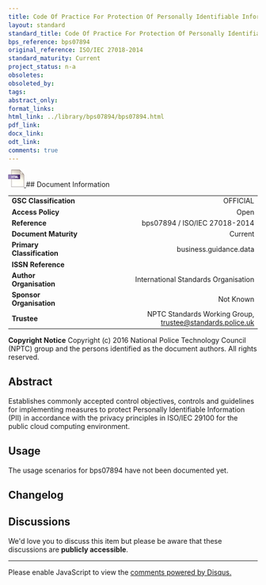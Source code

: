 ```yaml
---
title: Code Of Practice For Protection Of Personally Identifiable Information (Pii) In Public Clouds Acting As Pii Processors
layout: standard
standard_title: Code Of Practice For Protection Of Personally Identifiable Information (Pii) In Public Clouds Acting As Pii Processors
bps_reference: bps07894
original_reference: ISO/IEC 27018-2014
standard_maturity: Current
project_status: n-a
obsoletes: 
obsoleted_by: 
tags: 
abstract_only:
format_links:
html_link: ../library/bps07894/bps07894.html
pdf_link: 
docx_link: 
odt_link: 
comments: true
---
```



<a target="_blank" href="../library/bps07894/bps07894.html">
    <img src="../images/html@0.5x.png" alt="html link" title="html link" style="max-height:35px;">
</a>
## Document Information

|||
| :------- | ------: |
| **GSC Classification**     | OFFICIAL |
| **Access Policy**          | Open |
| **Reference**              | bps07894  / ISO/IEC 27018-2014  |
| **Document Maturity**      | Current |
| **Primary Classification** | business.guidance.data |
| **ISSN Reference**         |  |
| **Author Organisation**    |International Standards Organisation|
| **Sponsor Organisation**   |Not Known|
| **Trustee**                | NPTC Standards Working Group, <a href="mailto:trustee@standards.police.uk?subject=bps07894 Code Of Practice For Protection Of Personally Identifiable Information (Pii) In Public Clouds Acting As Pii Processors">trustee@standards.police.uk |

**Copyright Notice**
Copyright (c) 2016 National Police Technology Council (NPTC) group and the persons identified as the document authors. All rights reserved.

## Abstract
Establishes commonly accepted control objectives, controls and guidelines for implementing measures to protect Personally Identifiable Information (PII) in accordance with the privacy principles in ISO/IEC 29100 for the public cloud computing environment.
        
## Usage
The usage scenarios for bps07894 have not been documented yet.

## Changelog


## Discussions
We'd love you to discuss this item but please be aware that these discussions are **publicly accessible**.
<hr>
<div id="disqus_thread"></div>

<script>

/**
*  RECOMMENDED CONFIGURATION VARIABLES: EDIT AND UNCOMMENT THE SECTION BELOW TO INSERT DYNAMIC VALUES FROM YOUR PLATFORM OR CMS.
*  LEARN WHY DEFINING THESE VARIABLES IS IMPORTANT: https://disqus.com/admin/universalcode/#configuration-variables*/
/*
var disqus_config = function () {
this.page.url = PAGE_URL;  // Replace PAGE_URL with your page's canonical URL variable
this.page.identifier = PAGE_IDENTIFIER; // Replace PAGE_IDENTIFIER with your page's unique identifier variable
};
*/
(function() { // DON'T EDIT BELOW THIS LINE
var d = document, s = d.createElement('script');
s.src = 'https://nptcstandards.disqus.com/embed.js';
s.setAttribute('data-timestamp', +new Date());
(d.head || d.body).appendChild(s);
})();
</script>
<noscript>Please enable JavaScript to view the <a href="https://disqus.com/?ref_noscript">comments powered by Disqus.</a></noscript>

